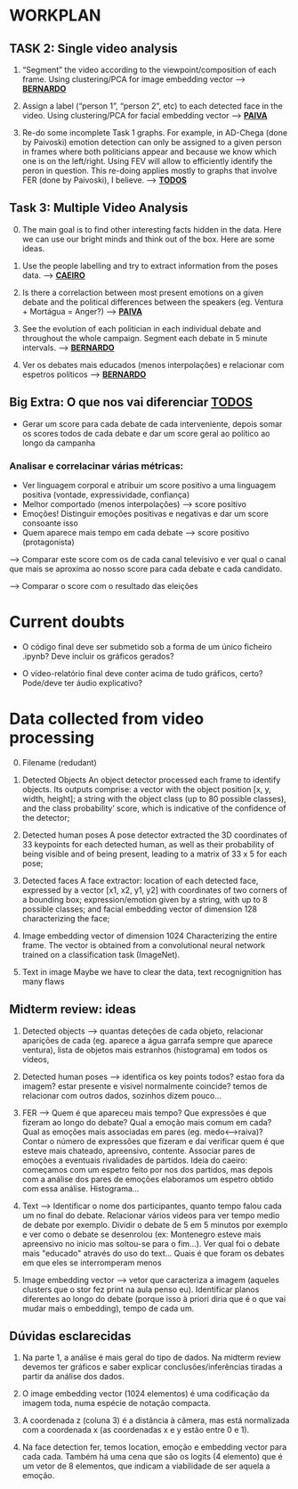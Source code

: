 # WORKPLAN

## TASK 2: Single video analysis

1. “Segment” the video according to the viewpoint/composition of each frame. Using clustering/PCA for image embedding vector --> <u>__BERNARDO__</u>

2. Assign a label (“person 1”, “person 2”, etc) to each detected face in the video. Using clustering/PCA for facial embedding vector --> <u>__PAIVA__</u>

3. Re-do some incomplete Task 1 graphs. For example, in AD-Chega (done by Paivoski) emotion detection can only be assigned to a given person in frames where both politicians appear and because we know which one is on the left/right. Using FEV will allow to efficiently identify the peron in question. This re-doing applies mostly to graphs that involve FER (done by Paivoski), I believe. --> <u>__TODOS__</u>


##  Task 3: Multiple Video Analysis 

0. The main goal is to find other interesting facts hidden in the data. Here we can use our bright minds and think out of the box. Here are some ideas.

1. Use the people labelling and try to extract information from the poses data. --> <u>__CAEIRO__</u>

2. Is there a correlaction between most present emotions on a given debate and the political differences between the speakers (eg. Ventura + Mortágua = Anger?) --> <u>__PAIVA__</u>

3. See the evolution of each politician in each individual debate and throughout the whole campaign. Segment each debate in 5 minute intervals. --> <u>__BERNARDO__</u>

4. Ver os debates mais educados (menos interpolações) e relacionar com espetros políticos --> <u>__BERNARDO__</u>



## Big Extra: O que nos vai diferenciar <u>__TODOS__</u>

- Gerar um score para cada debate de cada interveniente, depois somar os scores todos de cada debate e dar um score geral ao político ao longo da campanha

### Analisar e correlacinar várias métricas:

- Ver linguagem corporal e atribuir um score positivo a uma linguagem positiva (vontade, expressividade, confiança)
- Melhor comportado (menos interpolações) --> score positivo 
- Emoções! Distinguir emoções positivas e negativas e dar um score consoante isso
- Quem aparece mais tempo em cada debate --> score positivo (protagonista)


--> Comparar este score com os de cada canal televisivo e ver qual o canal que mais se aproxima ao nosso score para cada debate e cada candidato.

--> Comparar o score com o resultado das eleições 





# Current doubts

- O código final deve ser submetido sob a forma de um único ficheiro .ipynb? Deve incluir os gráficos gerados?

- O vídeo-relatório final deve conter acima de tudo gráficos, certo? Pode/deve ter áudio explicativo? 



# Data collected from video processing
0. Filename (redudant)

1. Detected Objects 
An object detector processed each frame to identify objects. Its outputs comprise: a vector with the object position [x, y, width, height]; a string with the object class (up to 80 possible classes), and the class probability’ score, which is indicative of the confidence of the detector;

2. Detected human poses 
A pose detector extracted the 3D coordinates of 33 keypoints for each detected human, as well as their probability of being visible and of being present, leading to a matrix of 33 x 5 for each pose;

3. Detected faces 
A face extractor: location of each detected face, expressed by a vector [x1, x2, y1, y2] with coordinates of two corners of a bounding box; expression/emotion given by a string, with up to 8 possible classes; and facial embedding vector of dimension 128 characterizing the face;

4. Image embedding vector of dimension 1024 
Characterizing the entire frame. The vector is obtained from a convolutional neural network trained on a classification task (ImageNet).

5. Text in image
Maybe we have to clear the data, text recognignition has many flaws



## Midterm review: ideas

1. Detected objects 
—> quantas deteções de cada objeto, relacionar aparições de cada (eg. aparece a água garrafa sempre que aparece ventura), lista de objetos mais estranhos (histograma) em todos os videos, 

2. ⁠Detected human poses
 —> identifica os key points todos? estao fora da imagem? estar presente e visivel normalmente coincide? temos de relacionar com outros dados, sozinhos dizem pouco...

3. FER 
—> Quem é que apareceu mais tempo? Que expressões é que fizeram ao longo do debate? Qual a emoção mais comum em cada? Qual as emoções mais associadas em pares (eg. medo<-->raiva)? Contar o número de expressões que fizeram e daí verificar quem é que esteve mais chateado, apreensivo, contente. Associar pares de emoções a eventuais rivalidades de partidos. Ideia do caeiro: começamos com um espetro feito por nos dos partidos, mas depois com a análise dos pares de emoções elaboramos um espetro obtido com essa análise. Histograma...

4. ⁠Text 
—> Identificar o nome dos participantes, quanto tempo falou cada um no final do debate. Relacionar vários videos para ver tempo medio de debate por exemplo. Dividir o debate de 5 em 5 minutos por exemplo e ver como o debate se desenrolou (ex: Montenegro esteve mais apreensivo no inicio mas soltou-se para o fim...). Ver qual foi o debate mais "educado" através do uso do text... Quais é que foram os debates em que eles se interromperam menos

5. ⁠Image embedding vector —> vetor que caracteriza a imagem (aqueles clusters que o stor fez print na aula penso eu). Identificar planos diferentes ao longo do debate (porque isso à priori diria que é o que vai mudar mais o embedding), tempo de cada um.



## Dúvidas esclarecidas

1. Na parte 1, a análise é mais geral do tipo de dados. Na midterm review devemos ter gráficos e saber explicar conclusões/inferências tiradas a partir da análise dos dados.

2. O image embedding vector (1024 elementos) é uma codificação da imagem toda, numa espécie de notação compacta.

3. A coordenada z (coluna 3) é a distância à câmera, mas está normalizada com a coordenada x (as coordenadas x e y estão entre 0 e 1). 

4. Na face detection fer, temos location, emoção e embedding vector para cada cada. Também há uma cena que são os logits (4 elemento) que é um vetor de 8 elementos, que indicam a viabilidade de ser aquela a emoção.
